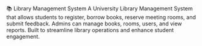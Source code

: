  📚 Library Management System
  A University Library Management System that allows students to register, borrow books, reserve meeting rooms, and submit feedback. Admins can manage books, rooms, users, and view reports. Built to streamline library operations and enhance student engagement.
